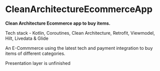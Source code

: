 # CleanArchitectureEcommerceApp
**Clean Architecture Ecommerce app to buy items.**

Tech stack - Kotlin, Coroutines, Clean Architecture, Retrofit, Viewmodel, Hilt, Livedata & Glide

An E-Commmerce using the latest tech and payment integration to buy items of different categories.

Presentation layer is unfinished
